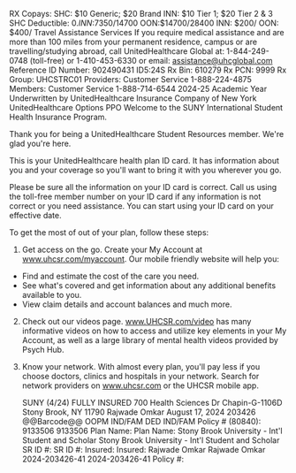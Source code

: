 RX Copays: SHC: $10 Generic;
$20 Brand
INN: $10 Tier 1; $20 Tier 2 & 3
SHC Deductible: $0.
INN:$7350/14700
OON:$14700/28400
INN: $200/
OON: $400/
Travel Assistance Services
If you require medical assistance and are more than 100 miles from your
permanent residence, campus or are travelling/studying abroad, call
UnitedHealthcare Global at:
1-844-249-0748 (toll-free) or 1-410-453-6330
or email: assistance@uhcglobal.com
Reference ID Number: 902490431
ID5:24S
Rx Bin: 610279
Rx PCN: 9999
Rx Group: UHCSTRC01
Providers: Customer Service
1-888-224-4875
Members: Customer Service
1-888-714-6544
2024-25 Academic Year
Underwritten by UnitedHealthcare Insurance Company of New York
UnitedHealthcare Options PPO
Welcome to the SUNY International Student Health Insurance Program.
 
Thank you for being a UnitedHealthcare Student Resources member.  We're glad you're here.
 
This is your UnitedHealthcare health plan ID card. It has information about you and your coverage so you'll want to bring it with you
wherever you go.
 
Please be sure all the information on your ID card is correct. Call us using the toll-free member number on your ID card if any
information is not correct or you need assistance. You can start using your ID card on your effective date.
 
To get the most of out of your plan, follow these steps:
 
1. Get access on the go.
Create your My Account at www.uhcsr.com/myaccount.  Our mobile friendly website will help you:
 - Find and estimate the cost of the care you need.
 - See what's covered and get information about any additional benefits available to you.
 - View claim details and account balances and much more.
 
2. Check out our videos page.
www.UHCSR.com/video has many informative videos on how to access and utilize key elements in your My Account, as well as
a large library of mental health videos provided by Psych Hub.
 
3. Know your network.
With almost every plan, you'll pay less if you choose doctors, clinics and hospitals in your network.  Search for network providers
on www.uhcsr.com or the UHCSR mobile app.
 
                                                                                 
                                                                                                                                                                            
     SUNY (4/24)
FULLY INSURED
700 Health Sciences Dr
Chapin-G-1106D
Stony Brook, NY  11790
Rajwade Omkar
August 17, 2024
203426
@@Barcode@@
OOPM IND/FAM
DED IND/FAM
Policy # (80840):
9133506
9133506
Plan Name:
Plan Name:
Stony Brook University - Int'l Student and Scholar
Stony Brook University - Int'l Student and Scholar
SR ID #:
SR ID #:
Insured:
Insured:
Rajwade Omkar
Rajwade Omkar
2024-203426-41
2024-203426-41
Policy #:


